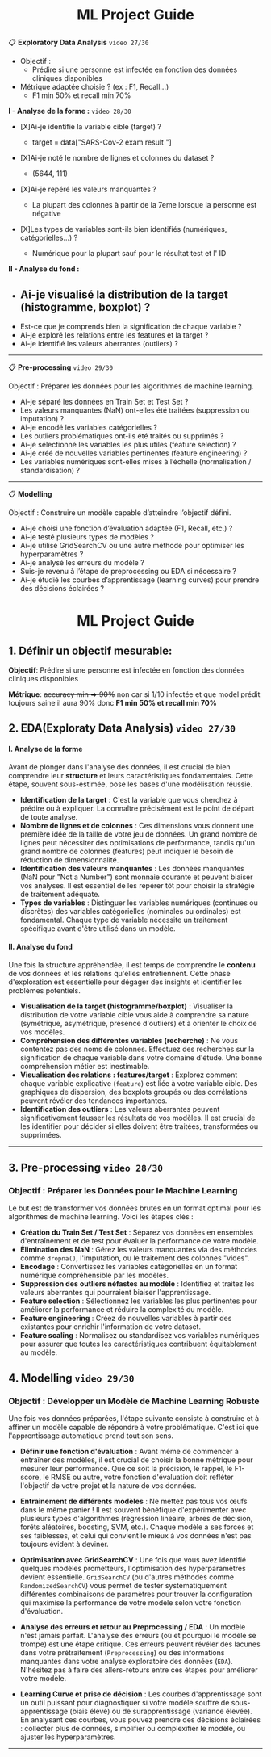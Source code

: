 
# <p style="text-align:center">ML Project Guide </p>

📋 **Exploratory Data Analysis** `video 27/30`

* Objectif :    
    - Prédire si une personne est infectée en fonction des données cliniques disponibles
* Métrique adaptée choisie ? (ex : F1, Recall...)
    - F1 min 50% et recall min 70%

**I - Analyse de la forme :** `video 28/30`

* [X]Ai-je identifié la variable cible (target) ?
    - target = data["SARS-Cov-2 exam result	"]

* [X]Ai-je noté le nombre de lignes et colonnes du dataset ?
    - (5644, 111)

* [X]Ai-je repéré les valeurs manquantes ?
    - La plupart des colonnes à partir de la 7eme lorsque la personne est négative

* [X]Les types de variables sont-ils bien identifiés (numériques, catégorielles...) ?
    -   Numérique pour la plupart sauf pour le résultat test et l' ID


**II - Analyse du fond :**

* Ai-je visualisé la distribution de la target (histogramme, boxplot) ?
    - 
* Est-ce que je comprends bien la signification de chaque variable ?
* Ai-je exploré les relations entre les features et la target ?
* Ai-je identifié les valeurs aberrantes (outliers) ?

---

📋 **Pre-processing** `video 29/30`

Objectif : Préparer les données pour les algorithmes de machine learning.

* Ai-je séparé les données en Train Set et Test Set ?
* Les valeurs manquantes (NaN) ont-elles été traitées (suppression ou imputation) ?
* Ai-je encodé les variables catégorielles ?
* Les outliers problématiques ont-ils été traités ou supprimés ?
* Ai-je sélectionné les variables les plus utiles (feature selection) ?
* Ai-je créé de nouvelles variables pertinentes (feature engineering) ?
* Les variables numériques sont-elles mises à l’échelle (normalisation / standardisation) ?

---

📋 **Modelling**

Objectif : Construire un modèle capable d’atteindre l’objectif défini.

* Ai-je choisi une fonction d’évaluation adaptée (F1, Recall, etc.) ?
* Ai-je testé plusieurs types de modèles ?
* Ai-je utilisé GridSearchCV ou une autre méthode pour optimiser les hyperparamètres ?
* Ai-je analysé les erreurs du modèle ?
* Suis-je revenu à l’étape de preprocessing ou EDA si nécessaire ?
* Ai-je étudié les courbes d’apprentissage (learning curves) pour prendre des décisions éclairées ?














































# <p style="text-align:center">ML Project Guide </p>

## 1. Définir un objectif mesurable:

**Objectif**: Prédire si une personne est infectée en fonction des données cliniques disponibles

**Métrique**: ~~accuracy min => 90%~~ non car si 1/10 infectée et que model prédit toujours saine il aura 90% donc **F1 min 50% et recall min 70%**

## 2. EDA(Exploraty Data Analysis) `video 27/30`


#### I. Analyse de la forme

Avant de plonger dans l'analyse des données, il est crucial de bien comprendre leur **structure** et leurs caractéristiques fondamentales. Cette étape, souvent sous-estimée, pose les bases d'une modélisation réussie.

* **Identification de la target** : C'est la variable que vous cherchez à prédire ou à expliquer. La connaître précisément est le point de départ de toute analyse.
* **Nombre de lignes et de colonnes** : Ces dimensions vous donnent une première idée de la taille de votre jeu de données. Un grand nombre de lignes peut nécessiter des optimisations de performance, tandis qu'un grand nombre de colonnes (features) peut indiquer le besoin de réduction de dimensionnalité.
* **Identification des valeurs manquantes** : Les données manquantes (NaN pour "Not a Number") sont monnaie courante et peuvent biaiser vos analyses. Il est essentiel de les repérer tôt pour choisir la stratégie de traitement adéquate.
* **Types de variables** : Distinguer les variables numériques (continues ou discrètes) des variables catégorielles (nominales ou ordinales) est fondamental. Chaque type de variable nécessite un traitement spécifique avant d'être utilisé dans un modèle.



#### II. Analyse du fond

Une fois la structure appréhendée, il est temps de comprendre le **contenu** de vos données et les relations qu'elles entretiennent. Cette phase d'exploration est essentielle pour dégager des insights et identifier les problèmes potentiels.

* **Visualisation de la target (histogramme/boxplot)** : Visualiser la distribution de votre variable cible vous aide à comprendre sa nature (symétrique, asymétrique, présence d'outliers) et à orienter le choix de vos modèles.
* **Compréhension des différentes variables (recherche)** : Ne vous contentez pas des noms de colonnes. Effectuez des recherches sur la signification de chaque variable dans votre domaine d'étude. Une bonne compréhension métier est inestimable.
* **Visualisation des relations : features/target** : Explorez comment chaque variable explicative (`feature`) est liée à votre variable cible. Des graphiques de dispersion, des boxplots groupés ou des corrélations peuvent révéler des tendances importantes.
* **Identification des outliers** : Les valeurs aberrantes peuvent significativement fausser les résultats de vos modèles. Il est crucial de les identifier pour décider si elles doivent être traitées, transformées ou supprimées.

---

## 3. Pre-processing `video 28/30`


### Objectif : Préparer les Données pour le Machine Learning

Le but est de transformer vos données brutes en un format optimal pour les algorithmes de machine learning. Voici les étapes clés :

* **Création du Train Set / Test Set** : Séparez vos données en ensembles d'entraînement et de test pour évaluer la performance de votre modèle.
* **Élimination des NaN** : Gérez les valeurs manquantes via des méthodes comme `dropna()`, l'imputation, ou le traitement des colonnes "vides".
* **Encodage** : Convertissez les variables catégorielles en un format numérique compréhensible par les modèles.
* **Suppression des outliers néfastes au modèle** : Identifiez et traitez les valeurs aberrantes qui pourraient biaiser l'apprentissage.
* **Feature selection** : Sélectionnez les variables les plus pertinentes pour améliorer la performance et réduire la complexité du modèle.
* **Feature engineering** : Créez de nouvelles variables à partir des existantes pour enrichir l'information de votre dataset.
* **Feature scaling** : Normalisez ou standardisez vos variables numériques pour assurer que toutes les caractéristiques contribuent équitablement au modèle.


## 4. Modelling `video 29/30`

 
### Objectif : Développer un Modèle de Machine Learning Robuste

Une fois vos données préparées, l'étape suivante consiste à construire et à affiner un modèle capable de répondre à votre problématique. C'est ici que l'apprentissage automatique prend tout son sens.

* **Définir une fonction d'évaluation** : Avant même de commencer à entraîner des modèles, il est crucial de choisir la bonne métrique pour mesurer leur performance. Que ce soit la précision, le rappel, le F1-score, le RMSE ou autre, votre fonction d'évaluation doit refléter l'objectif de votre projet et la nature de vos données.

* **Entraînement de différents modèles** : Ne mettez pas tous vos œufs dans le même panier ! Il est souvent bénéfique d'expérimenter avec plusieurs types d'algorithmes (régression linéaire, arbres de décision, forêts aléatoires, boosting, SVM, etc.). Chaque modèle a ses forces et ses faiblesses, et celui qui convient le mieux à vos données n'est pas toujours évident à deviner.

* **Optimisation avec GridSearchCV** : Une fois que vous avez identifié quelques modèles prometteurs, l'optimisation des hyperparamètres devient essentielle. `GridSearchCV` (ou d'autres méthodes comme `RandomizedSearchCV`) vous permet de tester systématiquement différentes combinaisons de paramètres pour trouver la configuration qui maximise la performance de votre modèle selon votre fonction d'évaluation.

* **Analyse des erreurs et retour au Preprocessing / EDA** : Un modèle n'est jamais parfait. L'analyse des erreurs (où et pourquoi le modèle se trompe) est une étape critique. Ces erreurs peuvent révéler des lacunes dans votre prétraitement (`Preprocessing`) ou des informations manquantes dans votre analyse exploratoire des données (`EDA`). N'hésitez pas à faire des allers-retours entre ces étapes pour améliorer votre modèle.

* **Learning Curve et prise de décision** : Les courbes d'apprentissage sont un outil puissant pour diagnostiquer si votre modèle souffre de sous-apprentissage (biais élevé) ou de surapprentissage (variance élevée). En analysant ces courbes, vous pouvez prendre des décisions éclairées : collecter plus de données, simplifier ou complexifier le modèle, ou ajuster les hyperparamètres.
---